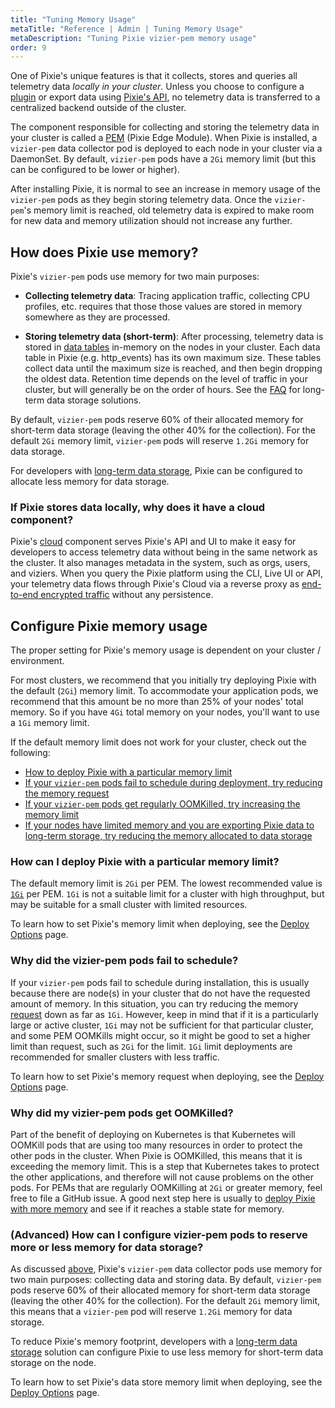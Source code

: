```yaml
---
title: "Tuning Memory Usage"
metaTitle: "Reference | Admin | Tuning Memory Usage"
metaDescription: "Tuning Pixie vizier-pem memory usage"
order: 9
---
```


One of Pixie's unique features is that it collects, stores and queries all telemetry data *locally in your cluster*. Unless you choose to configure a [plugin](/reference/plugins/plugin-system/) or export data using [Pixie's API](/reference/api/overview/), no telemetry data is transferred to a centralized backend outside of the cluster.

The component responsible for collecting and storing the telemetry data in your cluster is called a [PEM](/reference/architecture/#vizier-components) (Pixie Edge Module).
When Pixie is installed, a `vizier-pem` data collector pod is deployed to each node in your cluster via a DaemonSet. By default, `vizier-pem` pods have a `2Gi` memory limit (but this can be configured to be lower or higher).

After installing Pixie, it is normal to see an increase in memory usage of the `vizier-pem` pods as they begin storing telemetry data. Once the `vizier-pem`'s memory limit is reached, old telemetry data is expired to make room for new data and memory utilization should not increase any further.

## How does Pixie use memory?

Pixie's `vizier-pem` pods use memory for two main purposes:

- **Collecting telemetry data**: Tracing application traffic, collecting CPU profiles, etc. requires that those those values are stored in memory somewhere as they are processed.

- **Storing telemetry data (short-term)**: After processing, telemetry data is stored in [data tables](/reference/datatables/) in-memory on the nodes in your cluster. Each data table in Pixie (e.g. http_events) has its own maximum size. These tables collect data until the maximum size is reached, and then begin dropping the oldest data. Retention time depends on the level of traffic in your cluster, but will generally be on the order of hours. See the [FAQ](/about-pixie/faq/#data-collection-how-much-data-does-pixie-store) for long-term data storage solutions.

By default, `vizier-pem` pods reserve 60% of their allocated memory for short-term data storage (leaving the other 40% for the collection). For the default `2Gi` memory limit, `vizier-pem` pods will reserve `1.2Gi` memory for data storage.

For developers with [long-term data storage](/about-pixie/faq/#how-do-i...-how-do-i-export-data-from-the-pixie-platform-import-data), Pixie can be configured to allocate less memory for data storage.

### If Pixie stores data locally, why does it have a cloud component?

Pixie's [cloud](/reference/architecture/#cloud) component serves Pixie's API and UI to make it easy for developers to access telemetry data without being in the same network as the cluster. It also manages metadata in the system, such as orgs, users, and viziers. When you query the Pixie platform using the CLI, Live UI or API, your telemetry data flows through Pixie's Cloud via a reverse proxy as [end-to-end encrypted traffic](/about-pixie/faq/#data-collection-how-does-pixie-secure-its-data) without any persistence.

## Configure Pixie memory usage

The proper setting for Pixie's memory usage is dependent on your cluster / environment.

For most clusters, we recommend that you initially try deploying Pixie with the default (`2Gi`) memory limit. To accommodate your application pods, we recommend that this amount be no more than 25% of your nodes' total memory. So if you have `4Gi` total memory on your nodes, you'll want to use a `1Gi` memory limit.

If the default memory limit does not work for your cluster, check out the following:

- [How to deploy Pixie with a particular memory limit](#configure-pixie-memory-usage-how-can-i-deploy-pixie-with-a-particular-memory-limit)
- [If your `vizier-pem` pods fail to schedule during deployment, try reducing the memory request](#configure-pixie-memory-usage-why-did-the-object-object-pods-fail-to-schedule)
- [If your `vizier-pem` pods get regularly OOMKilled, try increasing the memory limit](#configure-pixie-memory-usage-why-did-my-object-object-pods-get-oomkilled)
- [If your nodes have limited memory and you are exporting Pixie data to long-term storage, try reducing the memory allocated to data storage](#configure-pixie-memory-usage-(advanced)-how-can-i-configure-object-object-pods-to-reserve-more-or-less-memory-for-data-storage)

### How can I deploy Pixie with a particular memory limit?

The default memory limit is `2Gi` per PEM. The lowest recommended value is [`1Gi`](/installing-pixie/requirements/#memory) per PEM. `1Gi` is not a suitable limit for a cluster with high throughput, but may be suitable for a small cluster with limited resources.

To learn how to set Pixie's memory limit when deploying, see the [Deploy Options](/reference/admin/deploy-options#configure-pixie-memory-usage-setting-the-memory-limit) page.

### Why did the vizier-pem pods fail to schedule?

If your `vizier-pem` pods fail to schedule during installation, this is usually because there are node(s) in your cluster that do not have the requested amount of memory. In this situation, you can try reducing the memory [request](https://kubernetes.io/docs/concepts/configuration/manage-resources-containers/#requests-and-limits) down as far as `1Gi`. However, keep in mind that if it is a particularly large or active cluster, `1Gi` may not be sufficient for that particular cluster, and some PEM OOMKills might occur, so it might be good to set a higher limit than request, such as `2Gi` for the limit. `1Gi` limit deployments are recommended for smaller clusters with less traffic.

To learn how to set Pixie's memory request when deploying, see the [Deploy Options](/reference/admin/deploy-options#configure-pixie-memory-usage-setting-the-memory-request) page.

### Why did my vizier-pem pods get OOMKilled?

Part of the benefit of deploying on Kubernetes is that Kubernetes will OOMKill pods that are using too many resources in order to protect the other pods in the cluster. When Pixie is OOMKilled, this means that it is exceeding the memory limit. This is a step that Kubernetes takes to protect the other applications, and therefore will not cause problems on the other pods. For PEMs that are regularly OOMKilling at `2Gi` or greater memory, feel free to file a GitHub issue. A good next step here is usually to [deploy Pixie with more memory](/reference/admin/deploy-options#configure-pixie-memory-usage-setting-the-memory-limit) and see if it reaches a stable state for memory.

### (Advanced) How can I configure vizier-pem pods to reserve more or less memory for data storage?

As discussed [above](#how-does-pixie-use-memory), Pixie's `vizier-pem` data collector pods use memory for two main purposes: collecting data and storing data. By default, `vizier-pem` pods reserve 60% of their allocated memory for short-term data storage (leaving the other 40% for the collection). For the default `2Gi` memory limit, this means that a `vizier-pem` pod will reserve `1.2Gi` memory for data storage.

To reduce Pixie's memory footprint, developers with a [long-term data storage](/about-pixie/faq/#how-do-i...-how-do-i-export-data-from-the-pixie-platform-import-data) solution can configure Pixie to use less memory for short-term data storage on the node.

To learn how to set Pixie's data store memory limit when deploying, see the [Deploy Options](/reference/admin/deploy-options#configure-pixie-memory-usage-setting-the-data-table-storage-memory-limit) page.
